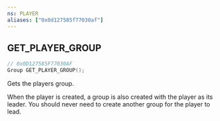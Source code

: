 ```yaml
---
ns: PLAYER
aliases: ["0x0d127585f77030af"]
---
```

## GET_PLAYER_GROUP

```c
// 0x0D127585F77030AF
Group GET_PLAYER_GROUP();
```

Gets the players group.

When the player is created, a group is also created with the player as its leader. You should never need to create another group for the player to lead.

